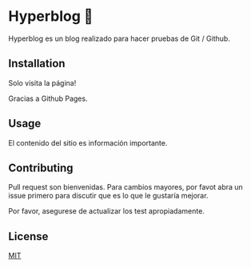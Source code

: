 # Hyperblog 💭

Hyperblog es un blog realizado para hacer pruebas de Git / Github.

## Installation

Solo visita la página!

Gracias a Github Pages.

## Usage

El contenido del sitio es información importante.

## Contributing

Pull request son bienvenidas. Para cambios mayores, por favot abra un issue primero para discutir que es lo que le gustaría mejorar.

Por favor, asegurese de actualizar los test apropiadamente.

## License
[MIT](https://choosealicense.com/licenses/mit/)
